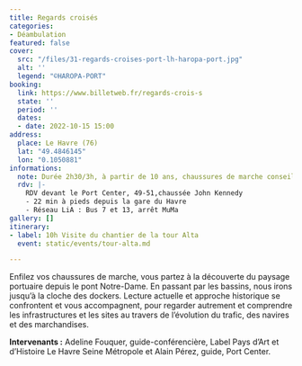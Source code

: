 ```yaml
---
title: Regards croisés
categories:
- Déambulation
featured: false
cover:
  src: "/files/31-regards-croises-port-lh-haropa-port.jpg"
  alt: ''
  legend: "©HAROPA-PORT"
booking:
  link: https://www.billetweb.fr/regards-crois-s
  state: ''
  period: ''
  dates:
  - date: 2022-10-15 15:00
address:
  place: Le Havre (76)
  lat: "49.4846145"
  lon: "0.1050881"
informations:
  note: Durée 2h30/3h, à partir de 10 ans, chaussures de marche conseillées
  rdv: |-
    RDV devant le Port Center, 49-51,chaussée John Kennedy
    - 22 min à pieds depuis la gare du Havre
    - Réseau LiA : Bus 7 et 13, arrêt MuMa
gallery: []
itinerary:
- label: 10h Visite du chantier de la tour Alta
  event: static/events/tour-alta.md

---
```

Enfilez vos chaussures de marche, vous partez à la découverte du paysage portuaire depuis le pont Notre-Dame. En passant par les bassins, nous irons jusqu’à la cloche des dockers. Lecture actuelle et approche historique se confrontent et vous accompagnent, pour regarder autrement et comprendre les infrastructures et les sites au travers de l’évolution du trafic, des navires et des marchandises.

**Intervenants :** Adeline Fouquer, guide-conférencière, Label Pays d’Art et d’Histoire Le Havre Seine Métropole et Alain Pérez, guide, Port Center.